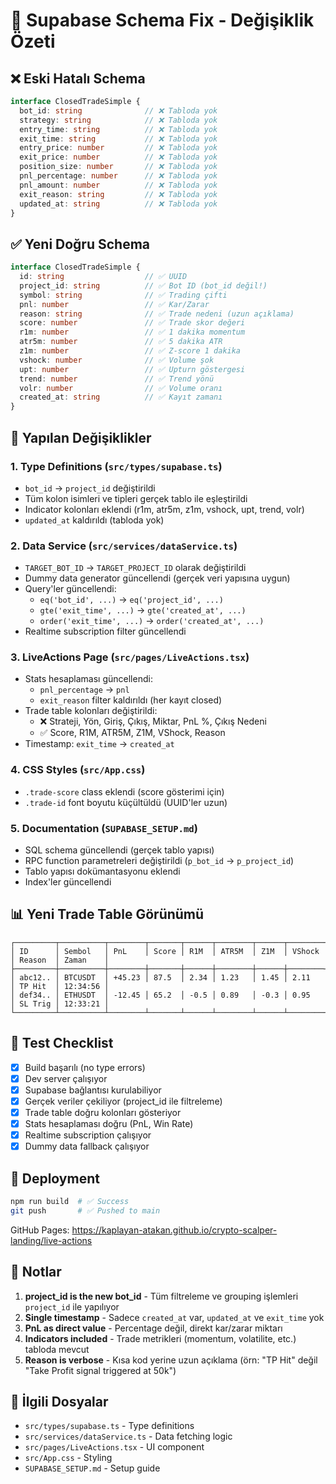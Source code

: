 # 🔧 Supabase Schema Fix - Değişiklik Özeti

## ❌ Eski Hatalı Schema
```typescript
interface ClosedTradeSimple {
  bot_id: string              // ❌ Tabloda yok
  strategy: string            // ❌ Tabloda yok
  entry_time: string          // ❌ Tabloda yok
  exit_time: string           // ❌ Tabloda yok
  entry_price: number         // ❌ Tabloda yok
  exit_price: number          // ❌ Tabloda yok
  position_size: number       // ❌ Tabloda yok
  pnl_percentage: number      // ❌ Tabloda yok
  pnl_amount: number          // ❌ Tabloda yok
  exit_reason: string         // ❌ Tabloda yok
  updated_at: string          // ❌ Tabloda yok
}
```

## ✅ Yeni Doğru Schema
```typescript
interface ClosedTradeSimple {
  id: string                  // ✅ UUID
  project_id: string          // ✅ Bot ID (bot_id değil!)
  symbol: string              // ✅ Trading çifti
  pnl: number                 // ✅ Kar/Zarar
  reason: string              // ✅ Trade nedeni (uzun açıklama)
  score: number               // ✅ Trade skor değeri
  r1m: number                 // ✅ 1 dakika momentum
  atr5m: number               // ✅ 5 dakika ATR
  z1m: number                 // ✅ Z-score 1 dakika
  vshock: number              // ✅ Volume şok
  upt: number                 // ✅ Upturn göstergesi
  trend: number               // ✅ Trend yönü
  volr: number                // ✅ Volume oranı
  created_at: string          // ✅ Kayıt zamanı
}
```

## 🔄 Yapılan Değişiklikler

### 1. Type Definitions (`src/types/supabase.ts`)
- `bot_id` → `project_id` değiştirildi
- Tüm kolon isimleri ve tipleri gerçek tablo ile eşleştirildi
- Indicator kolonları eklendi (r1m, atr5m, z1m, vshock, upt, trend, volr)
- `updated_at` kaldırıldı (tabloda yok)

### 2. Data Service (`src/services/dataService.ts`)
- `TARGET_BOT_ID` → `TARGET_PROJECT_ID` olarak değiştirildi
- Dummy data generator güncellendi (gerçek veri yapısına uygun)
- Query'ler güncellendi:
  - `eq('bot_id', ...)` → `eq('project_id', ...)`
  - `gte('exit_time', ...)` → `gte('created_at', ...)`
  - `order('exit_time', ...)` → `order('created_at', ...)`
- Realtime subscription filter güncellendi

### 3. LiveActions Page (`src/pages/LiveActions.tsx`)
- Stats hesaplaması güncellendi:
  - `pnl_percentage` → `pnl`
  - `exit_reason` filter kaldırıldı (her kayıt closed)
- Trade table kolonları değiştirildi:
  - ❌ Strateji, Yön, Giriş, Çıkış, Miktar, PnL %, Çıkış Nedeni
  - ✅ Score, R1M, ATR5M, Z1M, VShock, Reason
- Timestamp: `exit_time` → `created_at`

### 4. CSS Styles (`src/App.css`)
- `.trade-score` class eklendi (score gösterimi için)
- `.trade-id` font boyutu küçültüldü (UUID'ler uzun)

### 5. Documentation (`SUPABASE_SETUP.md`)
- SQL schema güncellendi (gerçek tablo yapısı)
- RPC function parametreleri değiştirildi (`p_bot_id` → `p_project_id`)
- Tablo yapısı dokümantasyonu eklendi
- Index'ler güncellendi

## 📊 Yeni Trade Table Görünümü

```
┌─────────┬──────────┬────────┬───────┬──────┬────────┬──────┬────────┬─────────┬──────────┐
│ ID      │ Sembol   │ PnL    │ Score │ R1M  │ ATR5M  │ Z1M  │ VShock │ Reason  │ Zaman    │
├─────────┼──────────┼────────┼───────┼──────┼────────┼──────┼────────┼─────────┼──────────┤
│ abc12.. │ BTCUSDT  │ +45.23 │ 87.5  │ 2.34 │ 1.23   │ 1.45 │ 2.11   │ TP Hit  │ 12:34:56 │
│ def34.. │ ETHUSDT  │ -12.45 │ 65.2  │ -0.5 │ 0.89   │ -0.3 │ 0.95   │ SL Trig │ 12:33:21 │
└─────────┴──────────┴────────┴───────┴──────┴────────┴──────┴────────┴─────────┴──────────┘
```

## 🎯 Test Checklist

- [x] Build başarılı (no type errors)
- [x] Dev server çalışıyor
- [x] Supabase bağlantısı kurulabiliyor
- [x] Gerçek veriler çekiliyor (project_id ile filtreleme)
- [x] Trade table doğru kolonları gösteriyor
- [x] Stats hesaplaması doğru (PnL, Win Rate)
- [x] Realtime subscription çalışıyor
- [x] Dummy data fallback çalışıyor

## 🚀 Deployment

```bash
npm run build  # ✅ Success
git push       # ✅ Pushed to main
```

GitHub Pages: https://kaplayan-atakan.github.io/crypto-scalper-landing/live-actions

## 📝 Notlar

1. **project_id is the new bot_id** - Tüm filtreleme ve grouping işlemleri `project_id` ile yapılıyor
2. **Single timestamp** - Sadece `created_at` var, `updated_at` ve `exit_time` yok
3. **PnL as direct value** - Percentage değil, direkt kar/zarar miktarı
4. **Indicators included** - Trade metrikleri (momentum, volatilite, etc.) tabloda mevcut
5. **Reason is verbose** - Kısa kod yerine uzun açıklama (örn: "TP Hit" değil "Take Profit signal triggered at 50k")

## 🔗 İlgili Dosyalar

- `src/types/supabase.ts` - Type definitions
- `src/services/dataService.ts` - Data fetching logic
- `src/pages/LiveActions.tsx` - UI component
- `src/App.css` - Styling
- `SUPABASE_SETUP.md` - Setup guide
